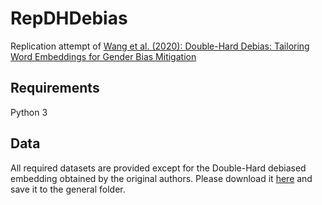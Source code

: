 # RepDHDebias
Replication attempt of [Wang et al. (2020): Double-Hard Debias: Tailoring Word Embeddings for Gender Bias Mitigation](https://arxiv.org/abs/2005.00965)

## Requirements
Python 3

## Data
All required datasets are provided except for the Double-Hard debiased embedding obtained by the original authors. Please download it [here]() and save it to the general folder.
